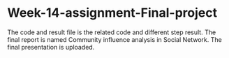 # Week-14-assignment-Final-project
The code and result file is the related code and different step result.
The final report is named Community influence analysis in Social Network.
The final presentation is uploaded.

